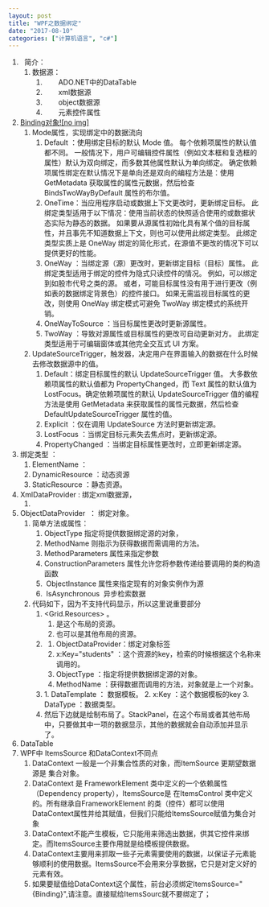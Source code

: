 ```yaml
---
layout: post
title: "WPF之数据绑定"
date: "2017-08-10"
categories: ["计算机语言", "c#"]
---
```


1.   简介：
    1. 数据源：
        1. 　　ADO.NET中的DataTable
        2. 　　xml数据源
        3. 　　object数据源
        4. 　　元素控件属性
2. [Binding对象![no img]](http://127.0.0.1/wp-content/uploads/2017/08/061715297524204.png)
    1. Mode属性，实现绑定中的数据流向
        1. Default ：使用绑定目标的默认 Mode 值。 每个依赖项属性的默认值都不同。 一般情况下，用户可编辑控件属性（例如文本框和复选框的属性）默认为双向绑定，而多数其他属性默认为单向绑定。 确定依赖项属性绑定在默认情况下是单向还是双向的编程方法是：使用 GetMetadata 获取属性的属性元数据，然后检查 BindsTwoWayByDefault 属性的布尔值。
        2. OneTime：当应用程序启动或数据上下文更改时，更新绑定目标。 此绑定类型适用于以下情况：使用当前状态的快照适合使用的或数据状态实际为静态的数据。 如果要从源属性初始化具有某个值的目标属性，并且事先不知道数据上下文，则也可以使用此绑定类型。 此绑定类型实质上是 OneWay 绑定的简化形式，在源值不更改的情况下可以提供更好的性能。
        3. OneWay ：当绑定源（源）更改时，更新绑定目标（目标）属性。 此绑定类型适用于绑定的控件为隐式只读控件的情况。 例如，可以绑定到如股市代号之类的源。 或者，可能目标属性没有用于进行更改（例如表的数据绑定背景色）的控件接口。 如果无需监视目标属性的更改，则使用 OneWay 绑定模式可避免 TwoWay 绑定模式的系统开销。
        4. OneWayToSource ：当目标属性更改时更新源属性。
        5. TwoWay ：导致对源属性或目标属性的更改可自动更新对方。 此绑定类型适用于可编辑窗体或其他完全交互式 UI 方案。
    2. UpdateSourceTrigger，触发器，决定用户在界面输入的数据在什么时候去修改数据源中的值。
        1. Default：绑定目标属性的默认 UpdateSourceTrigger 值。 大多数依赖项属性的默认值都为 PropertyChanged，而 Text 属性的默认值为 LostFocus。确定依赖项属性的默认 UpdateSourceTrigger 值的编程方法是使用 GetMetadata 来获取属性的属性元数据，然后检查 DefaultUpdateSourceTrigger 属性的值。
        2. Explicit ：仅在调用 UpdateSource 方法时更新绑定源。
        3. LostFocus ：当绑定目标元素失去焦点时，更新绑定源。
        4. PropertyChanged ：当绑定目标属性更改时，立即更新绑定源。
3. 绑定类型 ：
    1. ElementName ：
    2. DynamicResource ：动态资源
    3. StaticResource ：静态资源。
4. XmlDataProvider : 绑定xml数据源，
    1. <XmlDataProvider x:Key="MyColors" Source="Colors.xml" XPath="colors"> </XmlDataProvider>
5. ObjectDataProvider  ： 绑定对象。
    1. 简单方法或属性：
        1. ObjectType 指定将提供数据绑定源的对象，
        2. MethodName 则指示为获得数据而需调用的方法。
        3. MethodParameters 属性来指定参数
        4. ConstructionParameters 属性允许您将参数传递给要调用的类的构造函数
        5.  ObjectInstance 属性来指定现有的对象实例作为源
        6.  IsAsynchronous  异步检索数据
    2. 代码如下，因为不支持代码显示，所以这里说重要部分
        1. <Grid.Resources> 。
            1. 是这个布局的资源。
            2. 也可以是其他布局的资源。
        2. <ObjectDataProvider x:Key="students" ObjectType="{x:Type local:StudentService}" MethodName="GetStudentList"></ObjectDataProvider>
            1. ObjectDataProvider：绑定对象标签
            2. x:Key="students" ：这个资源的key，检索的时候根据这个名称来调用的。
            3. ObjectType ：指定将提供数据绑定源的对象。
            4. MethodName ：获得数据而调用的方法，对象就是上一个对象。
        3. <DataTemplate x:Key="studentLayout" DataType="students">
            1. DataTemplate ： 数据模板。
            2. x:Key ：这个数据模板的key
            3. DataType ：数据类型。
        4. 然后下边就是绘制布局了。StackPanel，在这个布局或者其他布局中，只要做其中一项的数据显示，其他的数据就会自动添加并显示了。
6. DataTable
7. WPF中 ItemsSource 和DataContext不同点
    1. DataContext 一般是一个非集合性质的对象，而ItemSource 更期望数据源是 集合对象。
    2. DataContext 是 FrameworkElement 类中定义的一个依赖属性（Dependency property），ItemsSource是 在ItemsControl 类中定义的。所有继承自FrameworkElement 的类（控件）都可以使用DataContext属性并给其赋值，但我们只能给ItemsSource赋值为集合对象
    3. DataContext不能产生模板，它只能用来筛选出数据，供其它控件来绑定。而ItemsSource主要作用就是给模板提供数据。
    4. DataContext主要用来抓取一些子元素需要使用的数据，以保证子元素能够顺利的使用数据。ItemsSource不会用来分享数据，它只是对定义好的元素有效。
    5. 如果要赋值给DataContext这个属性，前台必须绑定ItemsSource="{Binding}",请注意。直接赋给ItemsSourc就不要绑定了；

